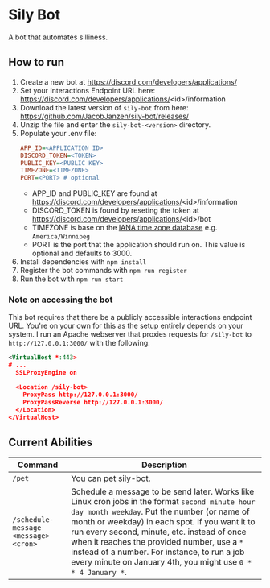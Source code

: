 # Sily Bot

A bot that automates silliness.

## How to run

1. Create a new bot at https://discord.com/developers/applications/
2. Set your Interactions Endpoint URL here: https://discord.com/developers/applications/<id\>/information
3. Download the latest version of `sily-bot` from here: https://github.com/JacobJanzen/sily-bot/releases/
4. Unzip the file and enter the `sily-bot-<version>` directory.
5. Populate your .env file:
   ```ini
   APP_ID=<APPLICATION ID>
   DISCORD_TOKEN=<TOKEN>
   PUBLIC_KEY=<PUBLIC KEY>
   TIMEZONE=<TIMEZONE>
   PORT=<PORT> # optional
   ```
    * APP_ID and PUBLIC_KEY are found at https://discord.com/developers/applications/<id\>/information
    * DISCORD_TOKEN is found by reseting the token at https://discord.com/developers/applications/<id\>/bot
    * TIMEZONE is base on the [IANA time zone database](https://www.iana.org/time-zones) e.g. `America/Winnipeg`
    * PORT is the port that the application should run on. This value is optional and defaults to 3000.
6. Install dependencies with `npm install`
7. Register the bot commands with `npm run register`
8. Run the bot with `npm run start`

### Note on accessing the bot

This bot requires that there be a publicly accessible interactions endpoint URL. You're on your own for this as the setup entirely depends on your system. I run an Apache webserver that proxies requests for `/sily-bot` to `http://127.0.0.1:3000/` with the following:
```xml
<VirtualHost *:443>
# ...
  SSLProxyEngine on

  <Location /sily-bot>
    ProxyPass http://127.0.0.1:3000/
    ProxyPassReverse http://127.0.0.1:3000/
  </Location>
</VirtualHost>
```

## Current Abilities

|Command|Description|
|---|---|
|`/pet`|You can pet sily-bot.|
|`/schedule-message <message> <cron>`|Schedule a message to be send later. Works like Linux cron jobs in the format `second minute hour day month weekday`. Put the number (or name of month or weekday) in each spot. If you want it to run every second, minute, etc. instead of once when it reaches the provided number, use a `*` instead of a number. For instance, to run a job every minute on January 4th, you might use `0 * * 4 January *`.|

